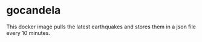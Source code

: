 # gocandela

This docker image pulls the latest earthquakes and stores them in a json file every 10 minutes.
